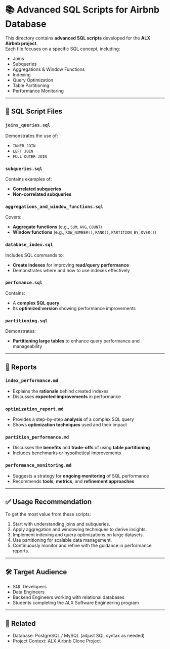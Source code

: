 # 📚 Advanced SQL Scripts for Airbnb Database

This directory contains **advanced SQL scripts** developed for the **ALX Airbnb project**.  
Each file focuses on a specific SQL concept, including:

- Joins
- Subqueries
- Aggregations & Window Functions
- Indexing
- Query Optimization
- Table Partitioning
- Performance Monitoring

---

## 📂 SQL Script Files

### `joins_queries.sql`
Demonstrates the use of:
- `INNER JOIN`
- `LEFT JOIN`
- `FULL OUTER JOIN`

### `subqueries.sql`
Contains examples of:
- **Correlated subqueries**
- **Non-correlated subqueries**

### `aggregations_and_window_functions.sql`
Covers:
- **Aggregate functions** (e.g., `SUM`, `AVG`, `COUNT`)
- **Window functions** (e.g., `ROW_NUMBER()`, `RANK()`, `PARTITION BY`, `OVER()`)

### `database_index.sql`
Includes SQL commands to:
- **Create indexes** for improving **read/query performance**
- Demonstrates where and how to use indexes effectively

### `perfomance.sql`
Contains:
- A **complex SQL query**
- Its **optimized version** showing performance improvements

### `partitioning.sql`
Demonstrates:
- **Partitioning large tables** to enhance query performance and manageability

---

## 📝 Reports

### `index_performance.md`
- Explains the **rationale** behind created indexes  
- Discusses **expected improvements** in performance

### `optimization_report.md`
- Provides a step-by-step **analysis** of a complex SQL query  
- Shows **optimization techniques** used and their impact

### `partition_performance.md`
- Discusses the **benefits** and **trade-offs** of using **table partitioning**  
- Includes benchmarks or hypothetical improvements

### `performance_monitoring.md`
- Suggests a strategy for **ongoing monitoring** of SQL performance  
- Recommends **tools**, **metrics**, and **refinement approaches**

---

## ✅ Usage Recommendation

To get the most value from these scripts:

1. Start with understanding joins and subqueries.
2. Apply aggregation and windowing techniques to derive insights.
3. Implement indexing and query optimizations on large datasets.
4. Use partitioning for scalable data management.
5. Continuously monitor and refine with the guidance in performance reports.

---

## 🛠️ Target Audience

- SQL Developers  
- Data Engineers  
- Backend Engineers working with relational databases  
- Students completing the ALX Software Engineering program

---

## 📎 Related

- Database: PostgreSQL / MySQL (adjust SQL syntax as needed)
- Project Context: ALX Airbnb Clone Project
